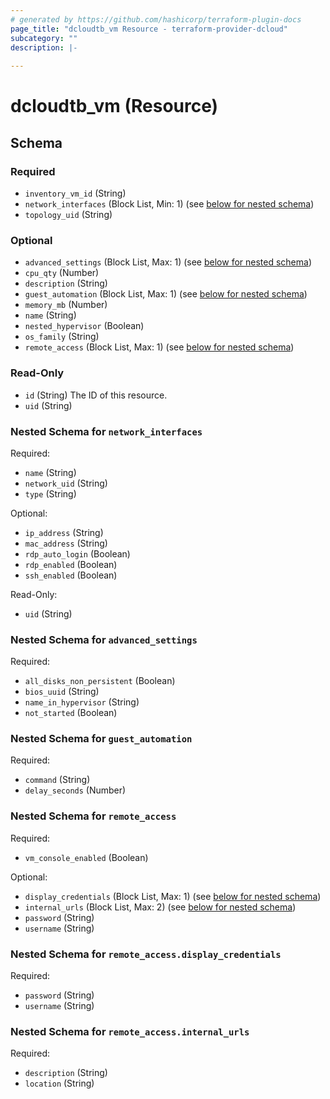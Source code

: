 ```yaml
---
# generated by https://github.com/hashicorp/terraform-plugin-docs
page_title: "dcloudtb_vm Resource - terraform-provider-dcloud"
subcategory: ""
description: |-
  
---
```


# dcloudtb_vm (Resource)





<!-- schema generated by tfplugindocs -->
## Schema

### Required

- `inventory_vm_id` (String)
- `network_interfaces` (Block List, Min: 1) (see [below for nested schema](#nestedblock--network_interfaces))
- `topology_uid` (String)

### Optional

- `advanced_settings` (Block List, Max: 1) (see [below for nested schema](#nestedblock--advanced_settings))
- `cpu_qty` (Number)
- `description` (String)
- `guest_automation` (Block List, Max: 1) (see [below for nested schema](#nestedblock--guest_automation))
- `memory_mb` (Number)
- `name` (String)
- `nested_hypervisor` (Boolean)
- `os_family` (String)
- `remote_access` (Block List, Max: 1) (see [below for nested schema](#nestedblock--remote_access))

### Read-Only

- `id` (String) The ID of this resource.
- `uid` (String)

<a id="nestedblock--network_interfaces"></a>
### Nested Schema for `network_interfaces`

Required:

- `name` (String)
- `network_uid` (String)
- `type` (String)

Optional:

- `ip_address` (String)
- `mac_address` (String)
- `rdp_auto_login` (Boolean)
- `rdp_enabled` (Boolean)
- `ssh_enabled` (Boolean)

Read-Only:

- `uid` (String)


<a id="nestedblock--advanced_settings"></a>
### Nested Schema for `advanced_settings`

Required:

- `all_disks_non_persistent` (Boolean)
- `bios_uuid` (String)
- `name_in_hypervisor` (String)
- `not_started` (Boolean)


<a id="nestedblock--guest_automation"></a>
### Nested Schema for `guest_automation`

Required:

- `command` (String)
- `delay_seconds` (Number)


<a id="nestedblock--remote_access"></a>
### Nested Schema for `remote_access`

Required:

- `vm_console_enabled` (Boolean)

Optional:

- `display_credentials` (Block List, Max: 1) (see [below for nested schema](#nestedblock--remote_access--display_credentials))
- `internal_urls` (Block List, Max: 2) (see [below for nested schema](#nestedblock--remote_access--internal_urls))
- `password` (String)
- `username` (String)

<a id="nestedblock--remote_access--display_credentials"></a>
### Nested Schema for `remote_access.display_credentials`

Required:

- `password` (String)
- `username` (String)


<a id="nestedblock--remote_access--internal_urls"></a>
### Nested Schema for `remote_access.internal_urls`

Required:

- `description` (String)
- `location` (String)


